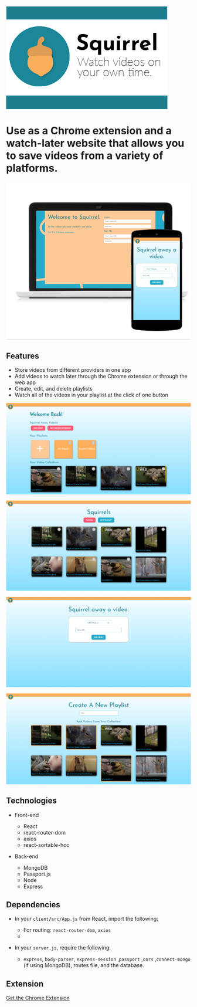 ![logo](https://github.com/milligda/squirrel/blob/master/resources/Squirrel%20Preview%20Tile%20Small.png)

# Use as a Chrome extension and a watch-later website that allows you to save videos from a variety of platforms.

![intro](https://github.com/milligda/squirrel/blob/master/resources/screengrabs/intro.jpg)

## Features
* Store videos from different providers in one app
* Add videos to watch later through the Chrome extension or through the web app
* Create, edit, and delete playlists
* Watch all of the videos in your playlist at the click of one button

![home page](https://github.com/milligda/squirrel/blob/master/resources/screengrabs/homepg.png)

![playlist page](https://github.com/milligda/squirrel/blob/master/resources/screengrabs/playlistpg.png)

![add video page](https://github.com/milligda/squirrel/blob/master/resources/screengrabs/addVideopg.png)

![create playlist page](https://github.com/milligda/squirrel/blob/master/resources/screengrabs/createpg.png)


## Technologies
* Front-end
    * React
    * react-router-dom
    * axios
    * react-sortable-hoc

* Back-end
    * MongoDB
    * Passport.js
    * Node
    * Express

## Dependencies

* In your `client/src/App.js` from React, import the following:
    * For routing: `react-router-dom`, `axios`
    * 

* In your  `server.js`, require the following:
    * `express`, `body-parser`, `express-session` ,`passport` ,`cors` ,`connect-mongo` (if using MongoDB), routes file, and the database.


## Extension

[Get the Chrome Extension](https://chrome.google.com/webstore/detail/squirrel/ddfnjccdalikdhoaelepmoldpgookabe)


